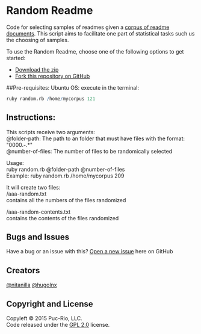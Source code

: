 # Random Readme
Code for selecting samples of readmes given a [corpus of readme documents](http://corpus-retrieval.herokuapp.com). This script aims to facilitate one part of statistical tasks such us the choosing of samples.

To use the Random Readme, choose one of the following options to get started:
* [Download the zip](https://github.com/nitanilla/Random-Readme/archive/master.zip)
* [Fork this repository on GitHub](https://github.com/nitanilla/Random-Readme#fork-destination-box)

##Pre-requisites:
Ubuntu OS:
execute in the terminal: 
```R
ruby random.rb /home/mycorpus 121
```

## Instructions:
This scripts receive two arguments:  
  @folder-path: The path to an folder that must have files with the format: "0000.-.*"  
  @number-of-files: The number of files to be randomically selected

Usage:  
  ruby random.rb @folder-path @number-of-files  
  Example: ruby random.rb /home/mycorpus 209  

It will create two files:  
   <folder-path>/aaa-random.txt  
   contains all the numbers of the files randomized

   <folder-path>/aaa-random-contents.txt  
   contains the contents of the files randomized  

## Bugs and Issues
Have a bug or an issue with this? [Open a new issue](https://github.com/nitanilla/Random-Readme/issues) here on GitHub 

## Creators
[@nitanilla](https://github.com/nitanilla)
[@hugolnx](https://github.com/hugolnx)

## Copyright and License

Copyleft © 2015 Puc-Rio, LLC.  
Code released under the [GPL 2.0](https://github.com/nitanilla/corpus-retrieval/blob/master/LICENSE) license.

